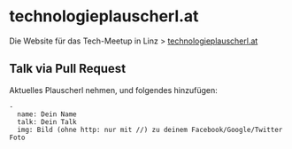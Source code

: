 technologieplauscherl.at
========================

Die Website für das Tech-Meetup in Linz > [technologieplauscherl.at](http://technologieplauscherl.at)

## Talk via Pull Request

Aktuelles Plauscherl nehmen, und folgendes hinzufügen:

```
-
  name: Dein Name
  talk: Dein Talk
  img: Bild (ohne http: nur mit //) zu deinem Facebook/Google/Twitter Foto
```
